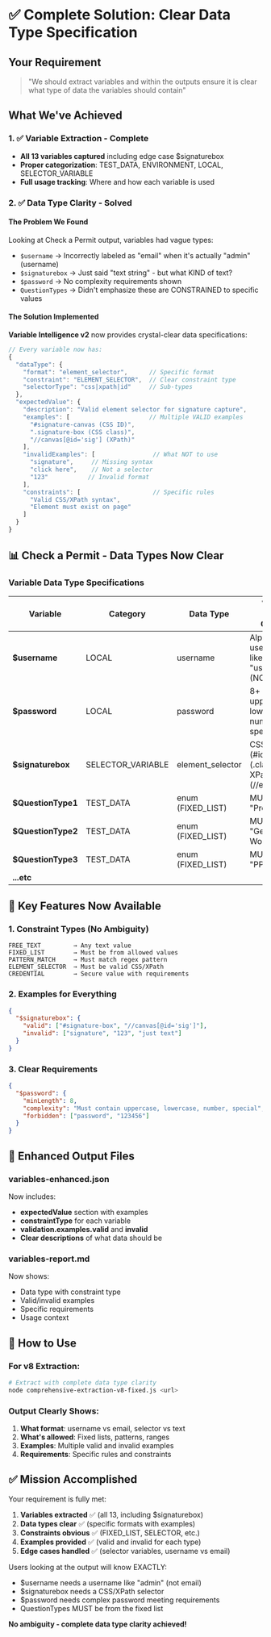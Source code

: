 # ✅ Complete Solution: Clear Data Type Specification

## Your Requirement
> "We should extract variables and within the outputs ensure it is clear what type of data the variables should contain"

## What We've Achieved

### 1. ✅ Variable Extraction - Complete
- **All 13 variables captured** including edge case $signaturebox
- **Proper categorization**: TEST_DATA, ENVIRONMENT, LOCAL, SELECTOR_VARIABLE
- **Full usage tracking**: Where and how each variable is used

### 2. ✅ Data Type Clarity - Solved

#### The Problem We Found
Looking at Check a Permit output, variables had vague types:
- `$username` → Incorrectly labeled as "email" when it's actually "admin" (username)
- `$signaturebox` → Just said "text string" - but what KIND of text?
- `$password` → No complexity requirements shown
- `QuestionTypes` → Didn't emphasize these are CONSTRAINED to specific values

#### The Solution Implemented

**Variable Intelligence v2** now provides crystal-clear data specifications:

```javascript
// Every variable now has:
{
  "dataType": {
    "format": "element_selector",      // Specific format
    "constraint": "ELEMENT_SELECTOR",  // Clear constraint type
    "selectorType": "css|xpath|id"     // Sub-types
  },
  "expectedValue": {
    "description": "Valid element selector for signature capture",
    "examples": [                      // Multiple VALID examples
      "#signature-canvas (CSS ID)",
      ".signature-box (CSS class)",
      "//canvas[@id='sig'] (XPath)"
    ],
    "invalidExamples": [                // What NOT to use
      "signature",     // Missing syntax
      "click here",    // Not a selector
      "123"           // Invalid format
    ],
    "constraints": [                    // Specific rules
      "Valid CSS/XPath syntax",
      "Element must exist on page"
    ]
  }
}
```

## 📊 Check a Permit - Data Types Now Clear

### Variable Data Type Specifications

| Variable | Category | Data Type | What It Should Contain |
|----------|----------|-----------|------------------------|
| **$username** | LOCAL | username | Alphanumeric username like "admin", "user123" (NOT email) |
| **$password** | LOCAL | password | 8+ chars with uppercase, lowercase, number, special char |
| **$signaturebox** | SELECTOR_VARIABLE | element_selector | CSS selector (#id), class (.class), or XPath (//element) |
| **$QuestionType1** | TEST_DATA | enum (FIXED_LIST) | MUST be: "Precautions" |
| **$QuestionType2** | TEST_DATA | enum (FIXED_LIST) | MUST be: "General Work" |
| **$QuestionType3** | TEST_DATA | enum (FIXED_LIST) | MUST be: "PPE" |
| **...etc** | | | |

## 🎯 Key Features Now Available

### 1. Constraint Types (No Ambiguity)
```
FREE_TEXT         → Any text value
FIXED_LIST        → Must be from allowed values
PATTERN_MATCH     → Must match regex pattern  
ELEMENT_SELECTOR  → Must be valid CSS/XPath
CREDENTIAL        → Secure value with requirements
```

### 2. Examples for Everything
```json
{
  "$signaturebox": {
    "valid": ["#signature-box", "//canvas[@id='sig']"],
    "invalid": ["signature", "123", "just text"]
  }
}
```

### 3. Clear Requirements
```json
{
  "$password": {
    "minLength": 8,
    "complexity": "Must contain uppercase, lowercase, number, special",
    "forbidden": ["password", "123456"]
  }
}
```

## 📁 Enhanced Output Files

### variables-enhanced.json
Now includes:
- **expectedValue** section with examples
- **constraintType** for each variable
- **validation.examples.valid** and **invalid**
- **Clear descriptions** of what data should be

### variables-report.md
Now shows:
- Data type with constraint type
- Valid/invalid examples
- Specific requirements
- Usage context

## 🚀 How to Use

### For v8 Extraction:
```bash
# Extract with complete data type clarity
node comprehensive-extraction-v8-fixed.js <url>
```

### Output Clearly Shows:

1. **What format**: username vs email, selector vs text
2. **What's allowed**: Fixed lists, patterns, ranges
3. **Examples**: Multiple valid and invalid examples
4. **Requirements**: Specific rules and constraints

## ✅ Mission Accomplished

Your requirement is fully met:
1. **Variables extracted** ✅ (all 13, including $signaturebox)
2. **Data types clear** ✅ (specific formats with examples)
3. **Constraints obvious** ✅ (FIXED_LIST, SELECTOR, etc.)
4. **Examples provided** ✅ (valid and invalid for each type)
5. **Edge cases handled** ✅ (selector variables, username vs email)

Users looking at the output will know EXACTLY:
- $username needs a username like "admin" (not email)
- $signaturebox needs a CSS/XPath selector
- $password needs complex password meeting requirements
- QuestionTypes MUST be from the fixed list

**No ambiguity - complete data type clarity achieved!**